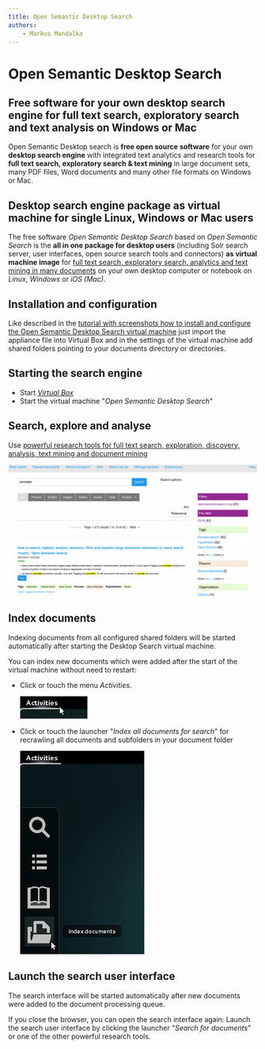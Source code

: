 ```yaml
---
title: Open Semantic Desktop Search
authors:
    - Markus Mandalka
---
```


# Open Semantic Desktop Search

## Free software for your own desktop search engine for full text search, exploratory search and text analysis on Windows or Mac

Open Semantic Desktop search is **free open source software** for your own **desktop search engine** with integrated text analytics and research tools for **full text search, exploratory search & text mining** in large document sets, many PDF files, Word documents and many other file formats on Windows or Mac.


## Desktop search engine package as virtual machine for single Linux, Windows or Mac users

The free software *Open Semantic Desktop Search* based on *Open Semantic Search* is the **all in one package for desktop users** (including Solr search server, user interfaces, open source search tools and connectors) **as virtual machine image** for [full text search, exploratory search, analytics and text mining in many documents](../search) on your own desktop computer or notebook on *Linux*, *Windows* or *iOS (Mac)*.


## Installation and configuration

Like described in the [tutorial with screenshots how to install and configure the Open Semantic Desktop Search virtual machine](../admin/install/desktop_search/README.md) just import the appliance file into Virtual Box and in the settings of the virtual machine add shared folders pointing to your documents directory or directories.


## Starting the search engine

* Start [*Virtual Box*](https://www.virtualbox.org)
* Start the virtual machine "*Open Semantic Desktop Search*"


## Search, explore and analyse

Use [powerful research tools for full text search, exploration, discovery, analysis, text mining and document mining](../search/README.md)

![](../../screenshots/search.png)


## Index documents

Indexing documents from all configured shared folders will be started automatically after starting the Desktop Search virtual machine.

You can index new documents which were added after the start of the virtual machine without need to restart:

- Click or touch the menu *Activities*.

  ![](../../screenshots/vm_activities.png)

- Click or touch the launcher "*Index all documents for search*" for recrawling all documents and subfolders in your document folder

  ![](../../screenshots/vm_index_documents.png)


## Launch the search user interface

The search interface will be started automatically after new documents were added to the document processing queue.

If you close the browser, you can open the search interface again:
Launch the search user interface by clicking the launcher "*Search for documents*" or one of the other powerful research tools.
